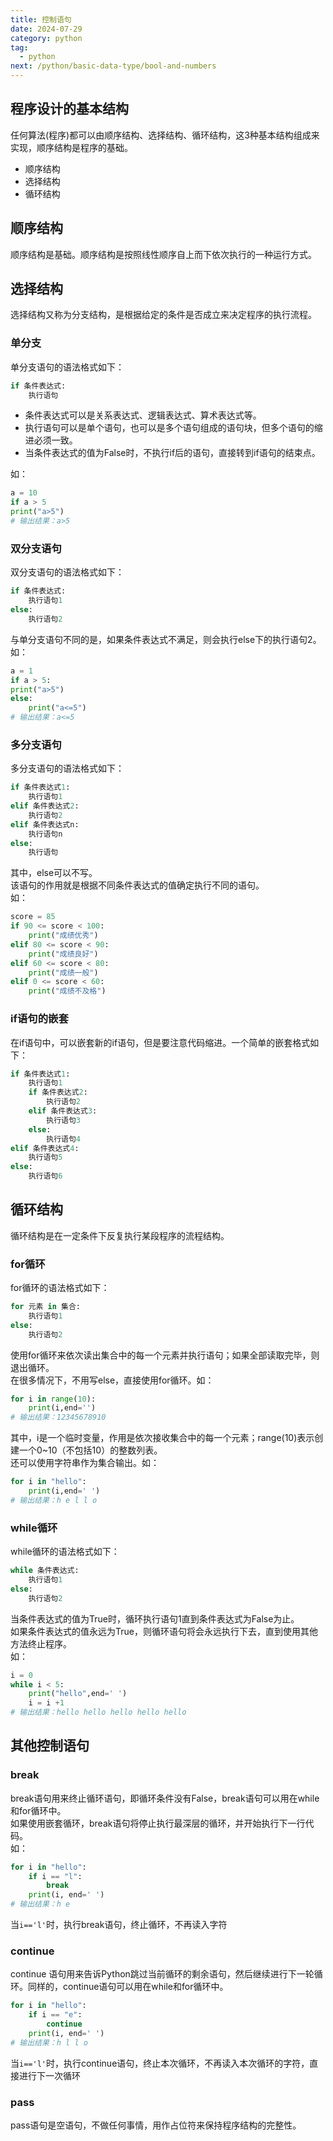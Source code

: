 ```yaml
---
title: 控制语句
date: 2024-07-29
category: python
tag:
  - python
next: /python/basic-data-type/bool-and-numbers
---
```


## 程序设计的基本结构

任何算法(程序)都可以由顺序结构、选择结构、循环结构，这3种基本结构组成来实现，顺序结构是程序的基础。

- 顺序结构
- 选择结构
- 循环结构

## 顺序结构

顺序结构是基础。顺序结构是按照线性顺序自上而下依次执行的一种运行方式。

## 选择结构

选择结构又称为分支结构，是根据给定的条件是否成立来决定程序的执行流程。

### 单分支

单分支语句的语法格式如下：

```python
if 条件表达式:
    执行语句
```

- 条件表达式可以是关系表达式、逻辑表达式、算术表达式等。
- 执行语句可以是单个语句，也可以是多个语句组成的语句块，但多个语句的缩进必须一致。
- 当条件表达式的值为False时，不执行if后的语句，直接转到if语句的结束点。

如：

```python
a = 10
if a > 5
print("a>5")
# 输出结果：a>5
```

### 双分支语句

双分支语句的语法格式如下：

```python
if 条件表达式:
	执行语句1
else:
	执行语句2
```

与单分支语句不同的是，如果条件表达式不满足，则会执行else下的执行语句2。<br />如：

```python
a = 1
if a > 5:
print("a>5")
else:
    print("a<=5")
# 输出结果：a<=5
```

### 多分支语句

多分支语句的语法格式如下：

```python
if 条件表达式1:
	执行语句1
elif 条件表达式2:
	执行语句2
elif 条件表达式n:
	执行语句n
else:
	执行语句
```

其中，else可以不写。<br />该语句的作用就是根据不同条件表达式的值确定执行不同的语句。<br />如：

```python
score = 85
if 90 <= score < 100:
    print("成绩优秀")
elif 80 <= score < 90:
    print("成绩良好")
elif 60 <= score < 80:
    print("成绩一般")
elif 0 <= score < 60:
    print("成绩不及格")
```

### if语句的嵌套

在if语句中，可以嵌套新的if语句，但是要注意代码缩进。一个简单的嵌套格式如下：

```python
if 条件表达式1:
    执行语句1
    if 条件表达式2:
        执行语句2
    elif 条件表达式3:
        执行语句3
    else:
        执行语句4
elif 条件表达式4:
    执行语句5
else:
    执行语句6
```

## 循环结构

循环结构是在一定条件下反复执行某段程序的流程结构。

### for循环

for循环的语法格式如下：

```python
for 元素 in 集合:
    执行语句1
else:
    执行语句2
```

使用for循环来依次读出集合中的每一个元素并执行语句；如果全部读取完毕，则退出循环。<br />在很多情况下，不用写else，直接使用for循环。如：

```python
for i in range(10):
    print(i,end='')
# 输出结果：12345678910
```

其中，i是一个临时变量，作用是依次接收集合中的每一个元素；range(10)表示创建一个0~10（不包括10）的整数列表。<br />
还可以使用字符串作为集合输出。如：

```python
for i in "hello":
    print(i,end=' ')
# 输出结果：h e l l o
```

### while循环

while循环的语法格式如下：

```python
while 条件表达式:
    执行语句1
else:
    执行语句2
```

当条件表达式的值为True时，循环执行语句1直到条件表达式为False为止。<br />
如果条件表达式的值永远为True，则循环语句将会永远执行下去，直到使用其他方法终止程序。<br />如：

```python
i = 0
while i < 5:
    print("hello",end=' ')
    i = i +1
# 输出结果：hello hello hello hello hello
```

## 其他控制语句

### break

break语句用来终止循环语句，即循环条件没有False，break语句可以用在while和for循环中。<br />
如果使用嵌套循环，break语句将停止执行最深层的循环，并开始执行下一行代码。<br />如：

```python
for i in "hello":
    if i == "l":
        break
    print(i, end=' ')
# 输出结果：h e
```

当`i=='l'`时，执行break语句，终止循环，不再读入字符

### continue

continue 语句用来告诉Python跳过当前循环的剩余语句，然后继续进行下一轮循环。同样的，continue语句可以用在while和for循环中。

```python
for i in "hello":
    if i == "e":
        continue
    print(i, end=' ')
# 输出结果：h l l o
```

当`i=='l'`时，执行continue语句，终止本次循环，不再读入本次循环的字符，直接进行下一次循环

### pass

pass语句是空语句，不做任何事情，用作占位符来保持程序结构的完整性。

